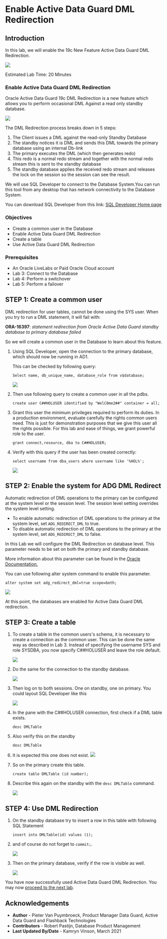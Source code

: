 # Enable Active Data Guard DML Redirection

## Introduction
In this lab, we will enable the 19c New Feature Active Data Guard DML Redirection.

![](./images/adg-redirect-5305796.gif)

Estimated Lab Time: 20 Minutes

### Enable Active Data Guard DML Redirection

Oracle Active Data Guard 19c DML Redirection is a new feature which allows you to perform occasional DML Against a read only standby database. 

![](./images/dml-redirect.jpeg)

The DML Redirection process breaks down in 5 steps:

1. The Client issues a DML against the read-only Standby Database
2. The standby notices it is DML and sends this DML towards the primary database using an internal Db-link
3. The primary executes the DML (which then generates redo)
4. This redo is a normal redo stream and together with the normal redo stream this is sent to the standby database
5. The standby database applies the received redo stream and releases the lock on the session so the session can see the result.

We will use SQL Developer to connect to the Database System.You can run this tool from any desktop that has network connectivity to the Database System.

You can download SQL Developer from this link: [SQL Developer Home page](https://www.oracle.com/be/database/technologies/appdev/sqldeveloper-landing.html) 

### Objectives
- Create a common user in the Database
- Enable Active Data Guard DML Redirection
- Create a table
- Use Active Data Guard DML Redirection

### Prerequisites
- An Oracle LiveLabs or Paid Oracle Cloud account
- Lab 3: Connect to the Database
- Lab 4: Perform a switchover
- Lab 5: Perform a failover

## **STEP 1**: Create a common user

DML redirection for user tables, cannot be done using the SYS user. 
When you try to run a DML statement, it will fail with:  

**ORA-16397**: *statement redirection from Oracle Active Data Guard standby database to primary database failed*

So we will create a common user in the Database to learn about this feature. 

1. Using SQL Developer, open the connection to the primary database, which should now be running in AD1.

    This can be checked by following query:

    ````
    Select name, db_unique_name, database_role from v$database;
    ````
    ![](./images/dml01.png)

2. Then use following query to create a common user in all the pdbs. 

    ````
    create user C##HOLUSER identified by "WelC0me2##" container = all;
    ````

3. Grant this user the minimum privileges required to perform its duties. In a production environment, evaluate carefully the rights common users need. This is just for demonstration purposes that we give this user all the rights possible. For this lab and ease of things, we grant powerful role to the user.

    ````
    grant connect,resource, dba to C##HOLUSER;
    ````

4. Verify with this query if the user has been created correctly:

    ````
    select username from dba_users where username like '%HOL%';
    ````
    ![](./images/dml02.png)



## **STEP 2**: Enable the system for ADG DML Redirect

Automatic redirection of DML operations to the primary can be configured at the system level or the session level. The session level setting overrides the system level setting.

* To enable automatic redirection of DML operations to the primary at the system level, set `ADG_REDIRECT_DML` to true.
* To disable automatic redirection of DML operations to the primary at the system level, set `ADG_REDIRECT_DML` to false.

In this Lab we will configure the DML Redirection on database level.
This parameter needs to be set on both the primary and standby database.

More information about this parameter can be found in the [Oracle Documentation.](https://docs.oracle.com/en/database/oracle/oracle-database/19/refrn/ADG_REDIRECT_DML.html#GUID-AC98F026-33BE-41FE-8F2F-EFA296723AD8)

You can use following alter system command to enable this parameter.

````
alter system set adg_redirect_dml=true scope=both;
````
![](./images/dml03.png)

At this point, the databases are enabled for Active Data Guard DML redirection.


## **STEP 3**: Create a table

1. To create a table in the common users's schema, it is necessary to create a connection as the common user. This can be done the same way as described in Lab 3. Instead of specifying the username SYS and role SYSDBA, you now specify C##HOLUSER and leave the role default. 

    ![](./images/dml04.png)

2. Do the same for the connection to the standby database.

    ![](./images/dml05.png)

3. Then log on to both sessions. One on standby, one on primary. 
    You could layout SQL Developer like this

    ![](./images/dml06.png)

4. In the pane with the C##HOLUSER connection, first check if a DML table exists.

    ````
    desc DMLTable
    ````

5. Also verify this on the standby

    ````
    desc DMLTable
    ````

6. It is expected this one does not exist. 
    ![](./images/dml07.png)

7. So on the primary create this table. 

    ````
    create table DMLTable (id number);
    ````

8. Describe this again on the standby with the `desc DMLTable` command.

    ![](./images/dml08.png)


## **STEP 4**: Use DML Redirection

1. On the standby database try to insert a row in this table with following SQL Statement

    ````
    insert into DMLTable(id) values (1);
    ````

2. and of course do not forget to `commit;`.

    ![](./images/dml09.png)

3. Then on the primary database, verify if the row is visible as well.

    ![](./images/dml10.png)


You have now successfully used Active Data Guard DML Redirection. You may now [proceed to the next lab](#next).

## Acknowledgements

- **Author** - Pieter Van Puymbroeck, Product Manager Data Guard, Active Data Guard and Flashback Technologies
- **Contributors** - Robert Pastijn, Database Product Management
- **Last Updated By/Date** -  Kamryn Vinson, March 2021